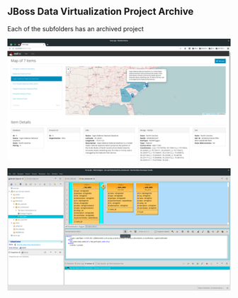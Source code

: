 ## JBoss Data Virtualization Project Archive

Each of the subfolders has an archived project

![screenshot.png](./jdv-map/screenshot.png)

![screenshot.png](./jdv-api/screenshot.png)